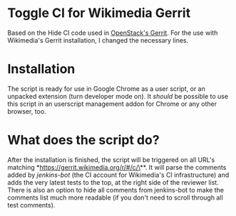 # Toggle CI for Wikimedia Gerrit
Based on the Hide CI code used in [OpenStack's Gerrit](https://git.openstack.org/cgit/openstack-infra/system-config/tree/modules/openstack_project/files/gerrit/hideci.js). For the use
with Wikimedia's Gerrit installation, I changed the necessary lines.

# Installation
The script is ready for use in Google Chrome as a user script, or an unpacked extension (turn developer mode on). It *should*
be possible to use this script in an userscript management addon for Chrome or any other browser, too.

# What does the script do?
After the installation is finished, the script will be triggered on all URL's matching *https://gerrit.wikimedia.org/r/#/c/\**. It will
parse the comments added by *jenkins-bot* (the CI account for Wikimedia's CI infrastructure) and adds the very latest tests to the top,
at the right side of the reviewer list. There is also an option to hide all comments from jenkins-bot to make the comments list
much more readable (if you don't need to scroll through all test comments).

